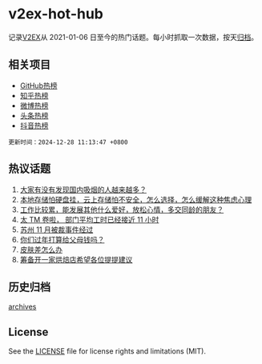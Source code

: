 # v2ex-hot-hub

 记录[V2EX](https://www.v2ex.com/)从 2021-01-06 日至今的热门话题。每小时抓取一次数据，按天[归档](archives)。
 
 ## 相关项目

- [GitHub热榜](https://github.com/lonnyzhang423/github-hot-hub)
- [知乎热榜](https://github.com/lonnyzhang423/zhihu-hot-hub)
- [微博热榜](https://github.com/lonnyzhang423/weibo-hot-hub)
- [头条热榜](https://github.com/lonnyzhang423/toutiao-hot-hub)
- [抖音热榜](https://github.com/lonnyzhang423/douyin-hot-hub)


 `更新时间：2024-12-28 11:13:47 +0800`

## 热议话题

1. [大家有没有发现国内吸烟的人越来越多？](https://www.v2ex.com/t/1100686)
1. [本地存储怕硬盘挂，云上存储怕不安全，怎么选择，怎么缓解这种焦虑心理](https://www.v2ex.com/t/1100661)
1. [工作比较累，能发展其他什么爱好，放松心情，多交同龄的朋友？](https://www.v2ex.com/t/1100670)
1. [太 TM 卷啦， 部门平均工时已经接近 11 小时](https://www.v2ex.com/t/1100724)
1. [苏州 11 月被裁事件经过](https://www.v2ex.com/t/1100729)
1. [你们过年打算给父母钱吗？](https://www.v2ex.com/t/1100726)
1. [皮肤差怎么办](https://www.v2ex.com/t/1100651)
1. [筹备开一家烘焙店希望各位提提建议](https://www.v2ex.com/t/1100678)

## 历史归档

[archives](archives)

## License

See the [LICENSE](LICENSE) file for license rights and limitations (MIT).
